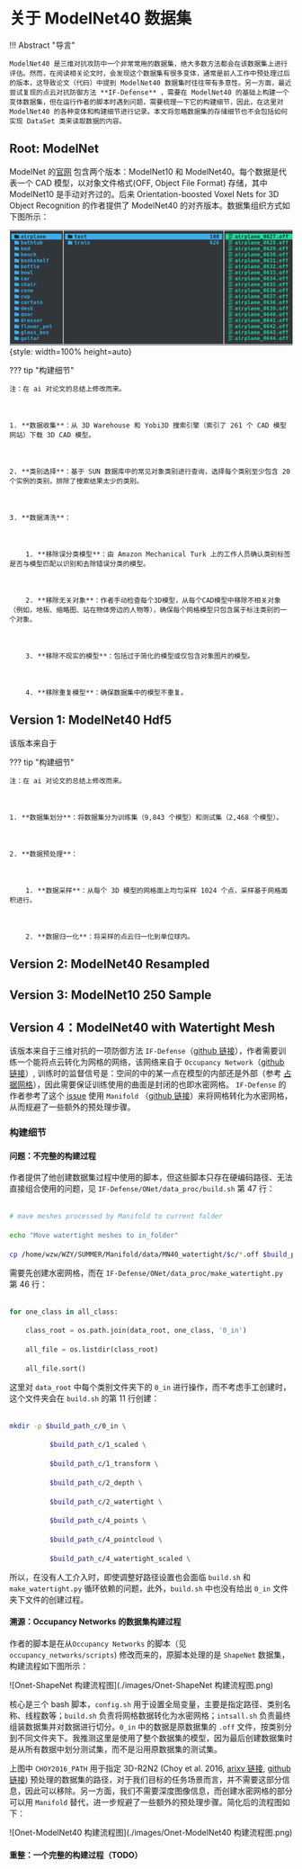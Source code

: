 # 关于 ModelNet40 数据集

!!! Abstract "导言"

    ModelNet40 是三维对抗攻防中一个非常常用的数据集，绝大多数方法都会在该数据集上进行评估。然而，在阅读相关论文时，会发现这个数据集有很多变体，通常是前人工作中预处理过后的版本，这导致论文（代码）中提到 ModelNet40 数据集时往往带有多意性。另一方面，最近尝试复现的点云对抗防御方法 **IF-Defense** ，需要在 ModelNet40 的基础上构建一个变体数据集，但在运行作者的脚本时遇到问题，需要梳理一下它的构建细节，因此，在这里对 ModelNet40 的各种变体和构建细节进行记录。本文将忽略数据集的存储细节也不会包括如何实现 DataSet 类来读取数据的内容。

## Root: ModelNet

ModelNet 的[官网](https://modelnet.cs.princeton.edu/) 包含两个版本：ModelNet10 和 ModelNet40。每个数据是代表一个 CAD 模型，以对象文件格式(OFF, Object File Format) 存储，其中 ModelNet10 是手动对齐过的。后来 Orientation-boosted Voxel Nets for 3D Object Recognition 的作者提供了 ModelNet40 的对齐版本。数据集组织方式如下图所示：

![ModelNet数据集文件结构](./images/ModelNet文件架构示意图.png){style: width=100% height=auto}

??? tip "构建细节"

    注：在 ai 对论文的总结上修改而来。



    1. **数据收集**：从 3D Warehouse 和 Yobi3D 搜索引擎（索引了 261 个 CAD 模型网站）下载 3D CAD 模型。



    2. **类别选择**：基于 SUN 数据库中的常见对象类别进行查询，选择每个类别至少包含 20 个实例的类别，排除了搜索结果太少的类别。



    3. **数据清洗**：



        1. **移除误分类模型**：由 Amazon Mechanical Turk 上的工作人员确认类别标签是否与模型匹配以识别和去除错误分类的模型。



        2. **移除无关对象**：作者手动检查每个3D模型，从每个CAD模型中移除不相关对象（例如，地板、缩略图、站在物体旁边的人物等），确保每个网格模型只包含属于标注类别的一个对象。



        3. **移除不现实的模型**：包括过于简化的模型或仅包含对象图片的模型。



        4. **移除重复模型**：确保数据集中的模型不重复。

## Version 1: ModelNet40 Hdf5

该版本来自于

??? tip "构建细节"

    注：在 ai 对论文的总结上修改而来。



    1. **数据集划分**：将数据集分为训练集（9,843 个模型）和测试集（2,468 个模型）。



    2. **数据预处理**：



        1. **数据采样**：从每个 3D 模型的网格面上均匀采样 1024 个点，采样基于网格面积进行。



        2. **数据归一化**：将采样的点云归一化到单位球内。

## Version 2: ModelNet40 Resampled

## Version 3: ModelNet10 250 Sample

## Version 4：ModelNet40 with Watertight Mesh

该版本来自于三维对抗的一项防御方法 `IF-Defense`（[github 链接](https://github.com/Wuziyi616/IF-Defense/tree/main)），作者需要训练一个能将点云转化为网格的网络，该网络来自于 `Occupancy Network`（[github 链接](https://github.com/autonomousvision/occupancy_networks)）, 训练时的监督信号是：空间的中的某一点在模型的内部还是外部（参考 [占据网格](../00_read_paper/3D_Reconstruction/occupancy_network.md)），因此需要保证训练使用的曲面是封闭的也即水密网格。 `IF-Defense` 的作者参考了这个 [issue](https://github.com/autonomousvision/occupancy_networks/issues/27) 使用 `Manifold` （[github 链接](https://github.com/hjwdzh/Manifold)）来将网格转化为水密网格，从而规避了一些额外的预处理步骤。

### 构建细节

#### 问题：不完整的构建过程

作者提供了他创建数据集过程中使用的脚本，但这些脚本只存在硬编码路径、无法直接组合使用的问题，见 `IF-Defense/ONet/data_proc/build.sh` 第 47 行：

```bash linenums="47" hl_lines="3" title="build.sh"

# mave meshes processed by Manifold to current folder

echo "Move watertight meshes to in_folder"

cp /home/wzw/WZY/SUMMER/Manifold/data/MN40_watertight/$c/*.off $build_path_c/2_watertight

```

需要先创建水密网格，而在 `IF-Defense/ONet/data_proc/make_watertight.py` 第 46 行：

```python linenums="45" hl_lines="3" title="make_watertight.py"

for one_class in all_class:

    class_root = os.path.join(data_root, one_class, '0_in')

    all_file = os.listdir(class_root)

    all_file.sort()

```

这里对 `data_root` 中每个类别文件夹下的 `0_in` 进行操作，而不考虑手工创建时，这个文件夹会在 `build.sh` 的第 11 行创建：

```bash linenums="11" hl_lines="1" title="build.sh"

mkdir -p $build_path_c/0_in \

          $build_path_c/1_scaled \

          $build_path_c/1_transform \

          $build_path_c/2_depth \

          $build_path_c/2_watertight \

          $build_path_c/4_points \

          $build_path_c/4_pointcloud \

          $build_path_c/4_watertight_scaled \

```

所以，在没有人工介入时，即使调整好路径设置也会面临 `build.sh` 和 `make_watertight.py` 循环依赖的问题，此外，`build.sh` 中也没有给出 `0_in` 文件夹下文件的创建过程。

#### 溯源：Occupancy Networks 的数据集构建过程

作者的脚本是在从`Occupancy Networks` 的脚本（见 `occupancy_networks/scripts`) 修改而来的，原脚本处理的是 `ShapeNet` 数据集，构建流程如下图所示：

![Onet-ShapeNet 构建流程图](./images/Onet-ShapeNet 构建流程图.png)

核心是三个 bash 脚本，`config.sh` 用于设置全局变量，主要是指定路径、类别名称、线程数等；`build.sh` 负责将网格数据转化为水密网格；`intsall.sh` 负责最终组装数据集并对数据进行切分。`0_in` 中的数据是原数据集的 `.off` 文件，按类别分到不同文件夹下。我推测这里是使用了整个数据集的模型，因为最后创建数据集时是从所有数据中划分测试集，而不是沿用原数据集的测试集。

上图中 `CHOY2016_PATH` 用于指定 3D-R2N2 (Choy et al. 2016, [arixv 链接](https://arxiv.org/abs/1604.00449), [github 链接](https://github.com/chrischoy/3D-R2N2)) 预处理的数据集的路径，对于我们目标的任务场景而言，并不需要这部分信息，因此可以移除。另一方面，我们不需要深度图像信息，而创建水密网格的部分可以用 `Manifold` 替代，进一步规避了一些额外的预处理步骤。简化后的流程图如下：

![Onet-ModelNet40 构建流程图](./images/Onet-ModelNet40 构建流程图.png)

#### 重整：一个完整的构建过程（TODO）
